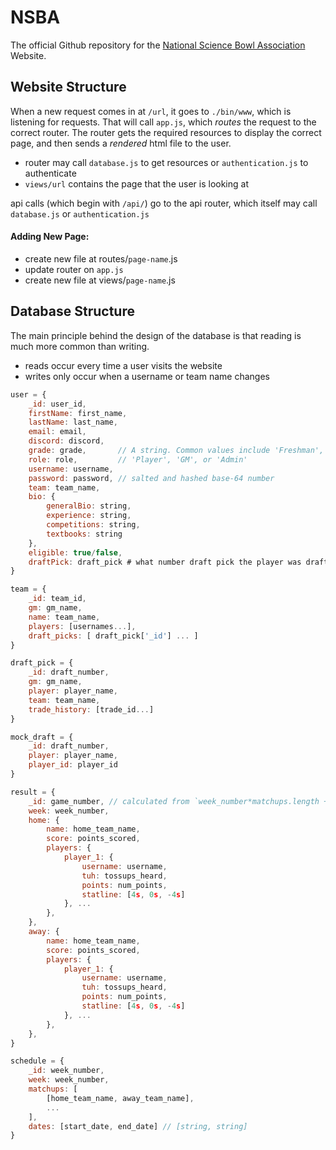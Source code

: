# NSBA

The official Github repository for the [National Science Bowl Association](https://nsba.herokuapp.com) Website.

## Website Structure

When a new request comes in at `/url`, it goes to `./bin/www`, which is listening for requests.
That will call `app.js`, which _routes_ the request to the correct router.
The router gets the required resources to display the correct page, and then sends a _rendered_ html file to the user.

- router may call `database.js` to get resources or `authentication.js` to authenticate
- `views/url` contains the page that the user is looking at

api calls (which begin with `/api/`) go to the api router, which itself may call `database.js` or `authentication.js`

#### Adding New Page:

- create new file at routes/`page-name`.js
- update router on `app.js`
- create new file at views/`page-name`.js

## Database Structure

The main principle behind the design of the database is that reading is much more common than writing.
- reads occur every time a user visits the website
- writes only occur when a username or team name changes

```js
user = {
    _id: user_id,
    firstName: first_name,
    lastName: last_name,
    email: email,
    discord: discord,
    grade: grade,       // A string. Common values include 'Freshman', 'Sophomore', 'Junior', 'Senior', or 'College'
    role: role,         // 'Player', 'GM', or 'Admin'
    username: username,
    password: password, // salted and hashed base-64 number
    team: team_name,
    bio: {
        generalBio: string,
        experience: string,
        competitions: string,
        textbooks: string
    },
    eligible: true/false,
    draftPick: draft_pick # what number draft pick the player was drafted at
}

team = {
    _id: team_id,
    gm: gm_name,
    name: team_name,
    players: [usernames...],
    draft_picks: [ draft_pick['_id'] ... ]
}

draft_pick = {
    _id: draft_number,
    gm: gm_name,
    player: player_name,
    team: team_name,
    trade_history: [trade_id...]
}

mock_draft = {
    _id: draft_number,
    player: player_name,
    player_id: player_id
}

result = {
    _id: game_number, // calculated from `week_number*matchups.length + matchups.indexOf(this_game)`, but not guaranteed
    week: week_number,
    home: {
        name: home_team_name,
        score: points_scored,
        players: {
            player_1: {
                username: username,
                tuh: tossups_heard,
                points: num_points,
                statline: [4s, 0s, -4s]
            }, ...
        },
    }, 
    away: {
        name: home_team_name,
        score: points_scored,
        players: {
            player_1: {
                username: username,
                tuh: tossups_heard,
                points: num_points,
                statline: [4s, 0s, -4s]
            }, ...
        },
    },
}

schedule = {
    _id: week_number,
    week: week_number,
    matchups: [
        [home_team_name, away_team_name],
        ...
    ],
    dates: [start_date, end_date] // [string, string]
}
```
